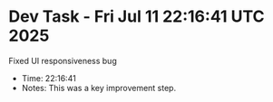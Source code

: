 # Dev Task - Fri Jul 11 22:16:41 UTC 2025
Fixed UI responsiveness bug
- Time: 22:16:41
- Notes: This was a key improvement step.
